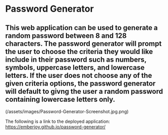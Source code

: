 # Password Generator 


## This web application can be used to generate a random password between 8 and 128 characters. The password generator will prompt the user to choose the criteria they would like include in their password such as numbers, symbols, uppercase letters, and lowercase letters. If the user does not choose any of the given criteria options, the password generator will default to givng the user a random password containing lowercase letters only. 

(/assets/images/Password-Generator-Screenshot.jpg.png)

The following is a link to the deployed application: 
https://emberjoy.github.io/password-generator/